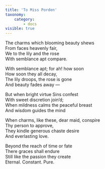 ```yaml
---
title: 'To Miss Porden'
taxonomy:
    category:
        - docs
visible: true
---
```


The charms which blooming beauty shews  
From faces heavenly fair,  
We to the lily and the rose  
With semblance apt compare.  
  
With semblance apt; for ah! how soon  
How soon they all decay,  
The lily droops, the rose is gone  
And beauty fades away —  
  
But when bright virtue Sins confest  
With sweet discretion join’d;  
When mildness calms the peaceful breast  
And wisdom guides the mind  
  
When charms, like these, dear maid, conspire  
Thy person to approve,  
They kindle generous chaste desire  
And everlasting love.  
  
Beyond the reach of time or fate  
There graces shall endure  
Still like the passion they create  
Eternal. Constant. Pure.